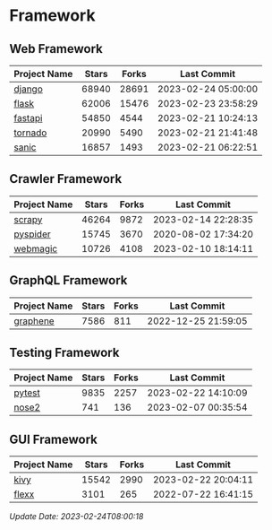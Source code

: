 # Framework

## Web Framework
| Project Name | Stars | Forks | Last Commit |
| ------------ | ----- | ----- | ----------- |
| [django](https://github.com/django/django) | 68940 | 28691 | 2023-02-24 05:00:00 |
| [flask](https://github.com/pallets/flask) | 62006 | 15476 | 2023-02-23 23:58:29 |
| [fastapi](https://github.com/tiangolo/fastapi) | 54850 | 4544 | 2023-02-21 10:24:13 |
| [tornado](https://github.com/tornadoweb/tornado) | 20990 | 5490 | 2023-02-21 21:41:48 |
| [sanic](https://github.com/sanic-org/sanic) | 16857 | 1493 | 2023-02-21 06:22:51 |

## Crawler Framework
| Project Name | Stars | Forks | Last Commit |
| ------------ | ----- | ----- | ----------- |
| [scrapy](https://github.com/scrapy/scrapy) | 46264 | 9872 | 2023-02-14 22:28:35 |
| [pyspider](https://github.com/binux/pyspider) | 15745 | 3670 | 2020-08-02 17:34:20 |
| [webmagic](https://github.com/code4craft/webmagic) | 10726 | 4108 | 2023-02-10 18:14:11 |

## GraphQL Framework
| Project Name | Stars | Forks | Last Commit |
| ------------ | ----- | ----- | ----------- |
| [graphene](https://github.com/graphql-python/graphene) | 7586 | 811 | 2022-12-25 21:59:05 |

## Testing Framework
| Project Name | Stars | Forks | Last Commit |
| ------------ | ----- | ----- | ----------- |
| [pytest](https://github.com/pytest-dev/pytest) | 9835 | 2257 | 2023-02-22 14:10:09 |
| [nose2](https://github.com/nose-devs/nose2) | 741 | 136 | 2023-02-07 00:35:54 |

## GUI Framework
| Project Name | Stars | Forks | Last Commit |
| ------------ | ----- | ----- | ----------- |
| [kivy](https://github.com/kivy/kivy) | 15542 | 2990 | 2023-02-22 20:04:11 |
| [flexx](https://github.com/flexxui/flexx) | 3101 | 265 | 2022-07-22 16:41:15 |

*Update Date: 2023-02-24T08:00:18*